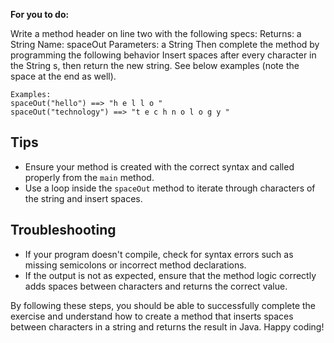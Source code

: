 **For you to do:**

Write a method header on line two with the following specs:
Returns:
a String
Name:
spaceOut
Parameters:
a String
Then complete the method by programming the following behavior
Insert spaces after every character in the String s, then return the new string.
See below examples (note the space at the end as well).

```
Examples:
spaceOut("hello") ==> "h e l l o "
spaceOut("technology") ==> "t e c h n o l o g y "
```

## Tips
- Ensure your method is created with the correct syntax and called properly from the `main` method.
- Use a loop inside the `spaceOut` method to iterate through characters of the string and insert spaces.

## Troubleshooting
- If your program doesn't compile, check for syntax errors such as missing semicolons or incorrect method declarations.
- If the output is not as expected, ensure that the method logic correctly adds spaces between characters and returns the correct value.

By following these steps, you should be able to successfully complete the exercise and understand how to create a method that inserts spaces between characters in a string and returns the result in Java. Happy coding!
